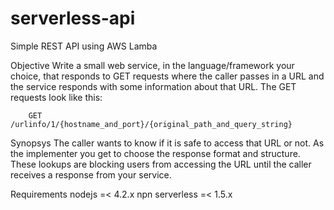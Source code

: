 # serverless-api
Simple REST API using AWS Lamba

Objective
Write a small web service, in the language/framework your choice,
that responds to GET requests where the caller passes in a URL and
the service responds with some information about that URL. The GET
requests look like this:

        GET /urlinfo/1/{hostname_and_port}/{original_path_and_query_string}

Synopsys
The caller wants to know if it is safe to access that URL or not.
As the implementer you get to choose the response format and
structure. These lookups are blocking users from accessing the URL
until the caller receives a response from your service.

Requirements
nodejs =< 4.2.x
npn serverless =< 1.5.x
